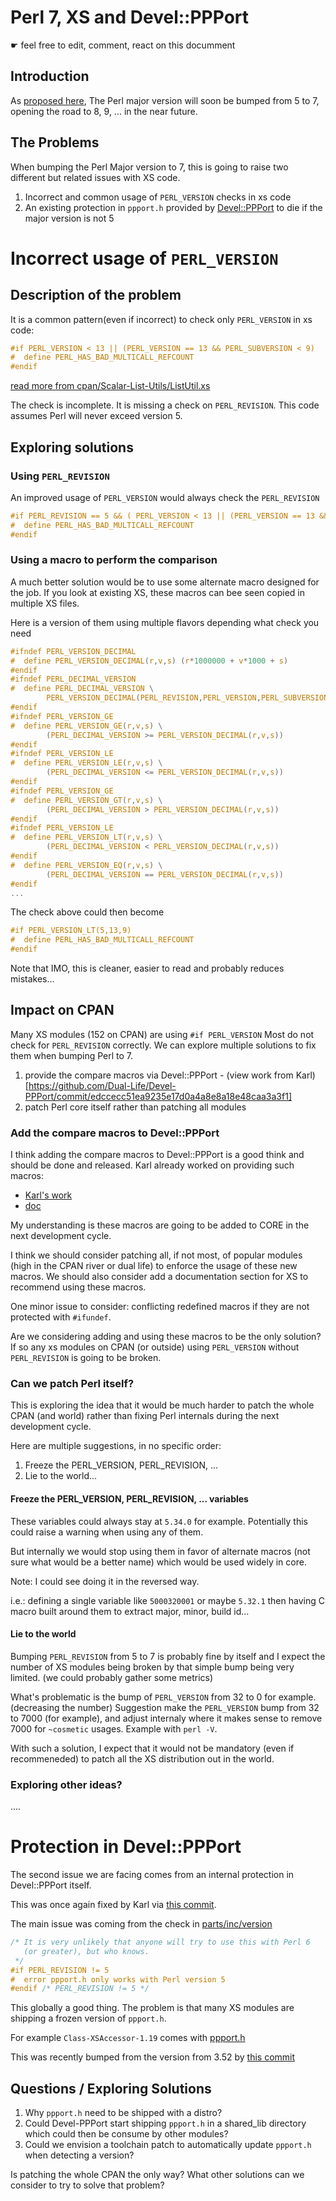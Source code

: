 # Perl 7, XS and Devel::PPPort

☛ feel free to edit, comment, react on this documment

## Introduction

As [proposed here](The-Proposal-for-Perl-7), The Perl major version will soon be bumped from 5 to 7, opening the road to 8, 9, ... in the near future. 

## The Problems

When bumping the Perl Major version to 7, this is going to raise two different but related issues with XS code.

1. Incorrect and common usage of `PERL_VERSION` checks in xs code
1. An existing protection in `ppport.h` provided by [Devel::PPPort](https://metacpan.org/pod/Devel::PPPort) to die if the major version is not 5

# Incorrect usage of `PERL_VERSION`

## Description of the problem

It is a common pattern(even if incorrect) to check only `PERL_VERSION` in xs code:

```c
#if PERL_VERSION < 13 || (PERL_VERSION == 13 && PERL_SUBVERSION < 9)
#  define PERL_HAS_BAD_MULTICALL_REFCOUNT
#endif
```
[read more from cpan/Scalar-List-Utils/ListUtil.xs](https://github.com/Perl/perl5/blob/e4543a2055aeeb5ef42eb7a84fae20b71643c972/cpan/Scalar-List-Utils/ListUtil.xs#L137)

The check is incomplete. It is missing a check on `PERL_REVISION`. This code assumes Perl will never exceed version 5.

## Exploring solutions

### Using `PERL_REVISION`

An improved usage of `PERL_VERSION` would always check the `PERL_REVISION`

```c
#if PERL_REVISION == 5 && ( PERL_VERSION < 13 || (PERL_VERSION == 13 && PERL_SUBVERSION < 9) )
#  define PERL_HAS_BAD_MULTICALL_REFCOUNT
#endif
```

### Using a macro to perform the comparison

A much better solution would be to use some alternate macro designed for the job.
If you look at existing XS, these macros can bee seen copied in multiple XS files.

Here is a version of them using multiple flavors depending what check you need
```c
#ifndef PERL_VERSION_DECIMAL
#  define PERL_VERSION_DECIMAL(r,v,s) (r*1000000 + v*1000 + s)
#endif
#ifndef PERL_DECIMAL_VERSION
#  define PERL_DECIMAL_VERSION \
        PERL_VERSION_DECIMAL(PERL_REVISION,PERL_VERSION,PERL_SUBVERSION)
#endif
#ifndef PERL_VERSION_GE
#  define PERL_VERSION_GE(r,v,s) \
        (PERL_DECIMAL_VERSION >= PERL_VERSION_DECIMAL(r,v,s))
#endif
#ifndef PERL_VERSION_LE
#  define PERL_VERSION_LE(r,v,s) \
        (PERL_DECIMAL_VERSION <= PERL_VERSION_DECIMAL(r,v,s))
#endif
#ifndef PERL_VERSION_GE
#  define PERL_VERSION_GT(r,v,s) \
        (PERL_DECIMAL_VERSION > PERL_VERSION_DECIMAL(r,v,s))
#endif
#ifndef PERL_VERSION_LE
#  define PERL_VERSION_LT(r,v,s) \
        (PERL_DECIMAL_VERSION < PERL_VERSION_DECIMAL(r,v,s))
#endif
#  define PERL_VERSION_EQ(r,v,s) \
        (PERL_DECIMAL_VERSION == PERL_VERSION_DECIMAL(r,v,s))
#endif
...
```

The check above could then become
```c
#if PERL_VERSION_LT(5,13,9)
#  define PERL_HAS_BAD_MULTICALL_REFCOUNT
#endif
```

Note that IMO, this is cleaner, easier to read and probably reduces mistakes...

## Impact on CPAN

Many XS modules (152 on CPAN) are using `#if PERL_VERSION` Most do not check for `PERL_REVISION` correctly.
We can explore multiple solutions to fix them when bumping Perl to 7.

1. provide the compare macros via Devel::PPPort - (view work from Karl)[https://github.com/Dual-Life/Devel-PPPort/commit/edccecc51ea9235e17d0a4a8e8a18e48caa3a3f1]
1. patch Perl core itself rather than patching all modules

### Add the compare macros to Devel::PPPort 

I think adding the compare macros to Devel::PPPort is a good think and should be done and released.
Karl already worked on providing such macros:
- [Karl's work](https://github.com/Dual-Life/Devel-PPPort/commit/edccecc51ea9235e17d0a4a8e8a18e48caa3a3f1)
- [doc](https://github.com/Dual-Life/Devel-PPPort/commit/a15c0190a80c319517b97564e436922e664eb3c1)

My understanding is these macros are going to be added to CORE in the next development cycle.

I think we should consider patching all, if not most, of popular modules (high in the CPAN river or dual life) to enforce the usage of these new macros. We should also consider add a documentation section for XS to recommend using these macros.

One minor issue to consider: conflicting redefined macros if they are not protected with `#ifundef`.

Are we considering adding and using these macros to be the only solution?
If so any xs modules on CPAN (or outside) using `PERL_VERSION` without `PERL_REVISION` is going to be broken.

### Can we patch Perl itself?

This is exploring the idea that it would be much harder to patch the whole CPAN (and world) rather than fixing Perl internals during the next development cycle.

Here are multiple suggestions, in no specific order:

1. Freeze the PERL_VERSION, PERL_REVISION, ...
2. Lie to the world... 

#### Freeze the PERL_VERSION, PERL_REVISION, ... variables

These variables could always stay at `5.34.0` for example.
Potentially this could raise a warning when using any of them.

But internally we would stop using them in favor of alternate macros (not sure what would be a better name) which would be used widely in core.

Note: I could see doing it in the reversed way.

i.e.: defining a single variable like `5000320001` or maybe `5.32.1` then having C macro built around them to extract major, minor, build id... 

#### Lie to the world

Bumping `PERL_REVISION` from 5 to 7 is probably fine by itself and I expect the number of XS modules being broken by that simple bump being very limited. (we could probably gather some metrics)

What's problematic is the bump of `PERL_VERSION` from 32 to 0 for example. (decreasing the number)
Suggestion make the `PERL_VERSION` bump from 32 to 7000 (for example), and adjust internaly where it makes sense to remove 7000 for `~cosmetic` usages. Example with `perl -V`.

With such a solution, I expect that it would not be mandatory (even if recommeneded) to patch all the XS distribution out in the world.

### Exploring other ideas?

.... 

# Protection in Devel::PPPort

The second issue we are facing comes from an internal protection in Devel::PPPort itself.

This was once again fixed by Karl via [this commit](https://github.com/Dual-Life/Devel-PPPort/commit/293861b9234e45fb1a3018959caaab2086bc6fbd).

The main issue was coming from the check in [parts/inc/version](https://github.com/Dual-Life/Devel-PPPort/blob/v3.58/parts/inc/version#L49)
```c
/* It is very unlikely that anyone will try to use this with Perl 6
   (or greater), but who knows.
 */
#if PERL_REVISION != 5
#  error ppport.h only works with Perl version 5
#endif /* PERL_REVISION != 5 */
```

This globally a good thing. 
The problem is that many XS modules are shipping a frozen version of `ppport.h`.

For example `Class-XSAccessor-1.19` comes with [ppport.h](https://metacpan.org/source/SMUELLER/Class-XSAccessor-1.19/ppport.h)

This was recently bumped from the version from 3.52 by [this commit](https://github.com/tsee/Class-XSAccessor/commit/0b6e237fc302628311eca415597a197f8acbb780)

## Questions / Exploring Solutions

1. Why `ppport.h` need to be shipped with a distro?
2. Could Devel-PPPort start shipping `ppport.h` in a shared_lib directory which could then be consume by other modules?
3. Could we envision a toolchain patch to automatically update `ppport.h` when detecting a version?

Is patching the whole CPAN the only way?
What other solutions can we consider to try to solve that problem?

